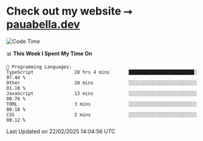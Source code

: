 # Check out my website ⭢ [pauabella.dev](https://pauabella.dev)

<!--START_SECTION:waka-->
![Code Time](http://img.shields.io/badge/Code%20Time-4%2C115%20hrs%2015%20mins-blue)

📊 **This Week I Spent My Time On** 

```text
💬 Programming Languages: 
TypeScript               28 hrs 4 mins       ████████████████████████░   97.44 % 
Other                    20 mins             ░░░░░░░░░░░░░░░░░░░░░░░░░   01.18 % 
JavaScript               13 mins             ░░░░░░░░░░░░░░░░░░░░░░░░░   00.76 % 
TOML                     3 mins              ░░░░░░░░░░░░░░░░░░░░░░░░░   00.18 % 
CSS                      2 mins              ░░░░░░░░░░░░░░░░░░░░░░░░░   00.12 % 
```


 Last Updated on 22/02/2025 14:04:56 UTC
<!--END_SECTION:waka-->
